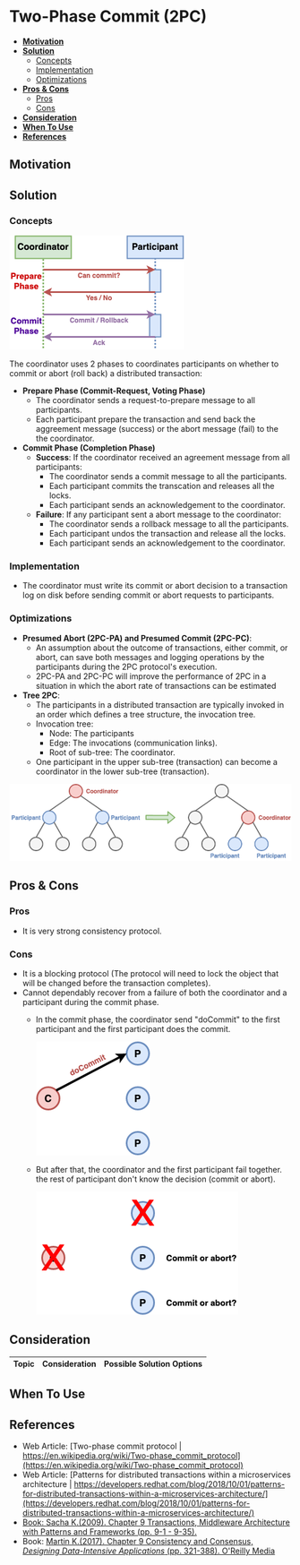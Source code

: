 # Two-Phase Commit (2PC)

- [**Motivation**](#motivation)
- [**Solution**](#solution)
   - [Concepts](#concepts)
   - [Implementation](#implementation)
   - [Optimizations](#optimizations)
- [**Pros & Cons**](#pros--cons)
   - [Pros](#pros)
   - [Cons](#cons)
- [**Consideration**](#consideration)
- [**When To Use**](#when-to-use)
- [**References**](#references)

## Motivation

## Solution
### Concepts
![](../../diagrams/png/2pc_small.png)

The coordinator uses 2 phases to coordinates participants on whether to commit or abort (roll back) a distributed transaction: 
- **Prepare Phase (Commit-Request, Voting Phase)**
   - The coordinator sends a request-to-prepare message to all participants.
   - Each participant prepare the transaction and send back the aggreement message (success) or the abort message (fail) to the the coordinator.
- **Commit Phase (Completion Phase)**
   - **Success**: If the coordinator received an agreement message from all participants:
      - The coordinator sends a commit message to all the participants.
      - Each participant commits the transcation and releases all the locks.
      - Each participant sends an acknowledgement to the coordinator.
   - **Failure**: If any participant sent a abort message to the coordinator:
      - The coordinator sends a rollback message to all the participants.
      - Each participant undos the transaction and release all the locks.
      - Each participant sends an acknowledgement to the coordinator.

### Implementation
- The coordinator must write its commit or abort decision to a transaction log on disk before sending commit or abort requests to participants.

### Optimizations
- **Presumed Abort (2PC-PA) and Presumed Commit (2PC-PC)**:
   - An assumption about the outcome of transactions, either commit, or abort, can save both messages and logging operations by the participants during the 2PC protocol's execution.
   - 2PC-PA and 2PC-PC will improve the performance of 2PC in a situation in which the abort rate of transactions can be estimated
- **Tree 2PC**:
   - The participants in a distributed transaction are typically invoked in an order which defines a tree structure, the invocation tree.
   - Invocation tree:
      - Node: The participants
      - Edge: The invocations (communication links).
      - Root of sub-tree: The coordinator.
   - One participant in the upper sub-tree (transaction) can become a coordinator in the lower sub-tree (transaction).
   
![](../../diagrams/png/tree_2pc.png)

## Pros & Cons
### Pros
- It is very strong consistency protocol.

### Cons
- It is a blocking protocol (The protocol will need to lock the object that will be changed before the transaction completes).
- Cannot dependably recover from a failure of both the coordinator and a participant during the commit phase.
   - In the commit phase, the coordinator send "doCommit" to the first participant and the first participant does the commit. 
   
     ![](../../diagrams/png/recovery_problem_in_2pc_1.png)
   - But after that, the coordinator and the first participant fail together. the rest of participant don't know the decision (commit or abort). 
   
     ![](../../diagrams/png/recovery_problem_in_2pc_2.png)

## Consideration
| Topic | Consideration | Possible Solution Options |
|----|-----|-----|

## When To Use

## References
- Web Article: [Two-phase commit protocol | https://en.wikipedia.org/wiki/Two-phase_commit_protocol](https://en.wikipedia.org/wiki/Two-phase_commit_protocol)
- Web Article: [Patterns for distributed transactions within a microservices architecture | https://developers.redhat.com/blog/2018/10/01/patterns-for-distributed-transactions-within-a-microservices-architecture/](https://developers.redhat.com/blog/2018/10/01/patterns-for-distributed-transactions-within-a-microservices-architecture/)
- [Book: Sacha K.(2009). Chapter 9 Transactions, Middleware Architecture with Patterns and Frameworks (pp. 9-1 - 9-35).](http://sardes.inrialpes.fr/_krakowia/MW-Book/index.html)
- Book: [Martin K.(2017). Chapter 9 Consistency and Consensus, *Designing Data-Intensive Applications* (pp. 321-388). O'Reilly Media](https://www.oreilly.com/library/view/designing-data-intensive-applications/9781491903063/)
